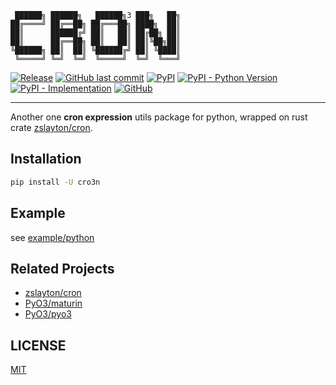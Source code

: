 ```
 ██████╗ ██████╗   ██████╗3 ███╗   ██╗
██╔════╝ ██╔══██╗ ██╔═══██╗ ████╗  ██║
██║      ██████╔╝ ██║   ██║ ██╔██╗ ██║
██║      ██╔══██╗ ██║   ██║ ██║╚██╗██║
╚██████╗ ██║  ██║ ╚██████╔╝ ██║ ╚████║
 ╚═════╝ ╚═╝  ╚═╝  ╚═════╝  ╚═╝  ╚═══╝
```

[![Release](https://github.com/StrayDragon/cro3n/actions/workflows/release.yml/badge.svg)](https://github.com/StrayDragon/cro3n/actions/workflows/release.yml)
[![GitHub last commit](https://img.shields.io/github/last-commit/straydragon/cro3n)](https://github.com/StrayDragon/cro3n/commits)
[![PyPI](https://img.shields.io/pypi/v/cro3n)](https://pypi.org/project/cro3n)
[![PyPI - Python Version](https://img.shields.io/pypi/pyversions/cro3n)](https://pypi.org/project/cro3n)
[![PyPI - Implementation](https://img.shields.io/pypi/implementation/cro3n)](https://pypi.org/project/cro3n)
[![GitHub](https://img.shields.io/github/license/straydragon/cro3n)](https://github.com/StrayDragon/cro3n/blob/main/LICENSE)

---

Another one **cron expression** utils package for python, wrapped on rust crate [zslayton/cron](https://github.com/zslayton/cron).

## Installation
```bash
pip install -U cro3n
```

## Example
see [example/python](./example/python)

## Related Projects

- [zslayton/cron](https://github.com/zslayton/cron)
- [PyO3/maturin](https://github.com/PyO3/maturin)
- [PyO3/pyo3](https://github.com/PyO3/pyo3)

## LICENSE
[MIT](./LICENSE)
